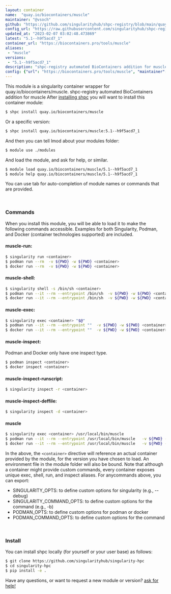 ```yaml
---
layout: container
name:  "quay.io/biocontainers/muscle"
maintainer: "@vsoch"
github: "https://github.com/singularityhub/shpc-registry/blob/main/quay.io/biocontainers/muscle/container.yaml"
config_url: "https://raw.githubusercontent.com/singularityhub/shpc-registry/main/quay.io/biocontainers/muscle/container.yaml"
updated_at: "2023-02-07 03:02:48.473869"
latest: "5.1--h9f5acd7_1"
container_url: "https://biocontainers.pro/tools/muscle"
aliases:
 - "muscle"
versions:
 - "5.1--h9f5acd7_1"
description: "shpc-registry automated BioContainers addition for muscle"
config: {"url": "https://biocontainers.pro/tools/muscle", "maintainer": "@vsoch", "description": "shpc-registry automated BioContainers addition for muscle", "latest": {"5.1--h9f5acd7_1": "sha256:f8875d3ab2357f8909ed6df60df1adfe9ce9ab03d3660412e2b7d88bed347a69"}, "tags": {"5.1--h9f5acd7_1": "sha256:f8875d3ab2357f8909ed6df60df1adfe9ce9ab03d3660412e2b7d88bed347a69"}, "docker": "quay.io/biocontainers/muscle", "aliases": {"muscle": "/usr/local/bin/muscle"}}
---
```


This module is a singularity container wrapper for quay.io/biocontainers/muscle.
shpc-registry automated BioContainers addition for muscle
After [installing shpc](#install) you will want to install this container module:


```bash
$ shpc install quay.io/biocontainers/muscle
```

Or a specific version:

```bash
$ shpc install quay.io/biocontainers/muscle:5.1--h9f5acd7_1
```

And then you can tell lmod about your modules folder:

```bash
$ module use ./modules
```

And load the module, and ask for help, or similar.

```bash
$ module load quay.io/biocontainers/muscle/5.1--h9f5acd7_1
$ module help quay.io/biocontainers/muscle/5.1--h9f5acd7_1
```

You can use tab for auto-completion of module names or commands that are provided.

<br>

### Commands

When you install this module, you will be able to load it to make the following commands accessible.
Examples for both Singularity, Podman, and Docker (container technologies supported) are included.

#### muscle-run:

```bash
$ singularity run <container>
$ podman run --rm  -v ${PWD} -w ${PWD} <container>
$ docker run --rm  -v ${PWD} -w ${PWD} <container>
```

#### muscle-shell:

```bash
$ singularity shell -s /bin/sh <container>
$ podman run --it --rm --entrypoint /bin/sh  -v ${PWD} -w ${PWD} <container>
$ docker run --it --rm --entrypoint /bin/sh  -v ${PWD} -w ${PWD} <container>
```

#### muscle-exec:

```bash
$ singularity exec <container> "$@"
$ podman run --it --rm --entrypoint ""  -v ${PWD} -w ${PWD} <container> "$@"
$ docker run --it --rm --entrypoint ""  -v ${PWD} -w ${PWD} <container> "$@"
```

#### muscle-inspect:

Podman and Docker only have one inspect type.

```bash
$ podman inspect <container>
$ docker inspect <container>
```

#### muscle-inspect-runscript:

```bash
$ singularity inspect -r <container>
```

#### muscle-inspect-deffile:

```bash
$ singularity inspect -d <container>
```


#### muscle

```bash
$ singularity exec <container> /usr/local/bin/muscle
$ podman run --it --rm --entrypoint /usr/local/bin/muscle   -v ${PWD} -w ${PWD} <container> -c " $@"
$ docker run --it --rm --entrypoint /usr/local/bin/muscle   -v ${PWD} -w ${PWD} <container> -c " $@"
```



In the above, the `<container>` directive will reference an actual container provided
by the module, for the version you have chosen to load. An environment file in the
module folder will also be bound. Note that although a container
might provide custom commands, every container exposes unique exec, shell, run, and
inspect aliases. For anycommands above, you can export:

 - SINGULARITY_OPTS: to define custom options for singularity (e.g., --debug)
 - SINGULARITY_COMMAND_OPTS: to define custom options for the command (e.g., -b)
 - PODMAN_OPTS: to define custom options for podman or docker
 - PODMAN_COMMAND_OPTS: to define custom options for the command

<br>

### Install

You can install shpc locally (for yourself or your user base) as follows:

```bash
$ git clone https://github.com/singularityhub/singularity-hpc
$ cd singularity-hpc
$ pip install -e .
```

Have any questions, or want to request a new module or version? [ask for help!](https://github.com/singularityhub/singularity-hpc/issues)